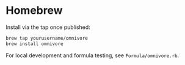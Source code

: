 # Homebrew

Install via the tap once published:
```bash
brew tap yourusername/omnivore
brew install omnivore
```

For local development and formula testing, see `Formula/omnivore.rb`.
